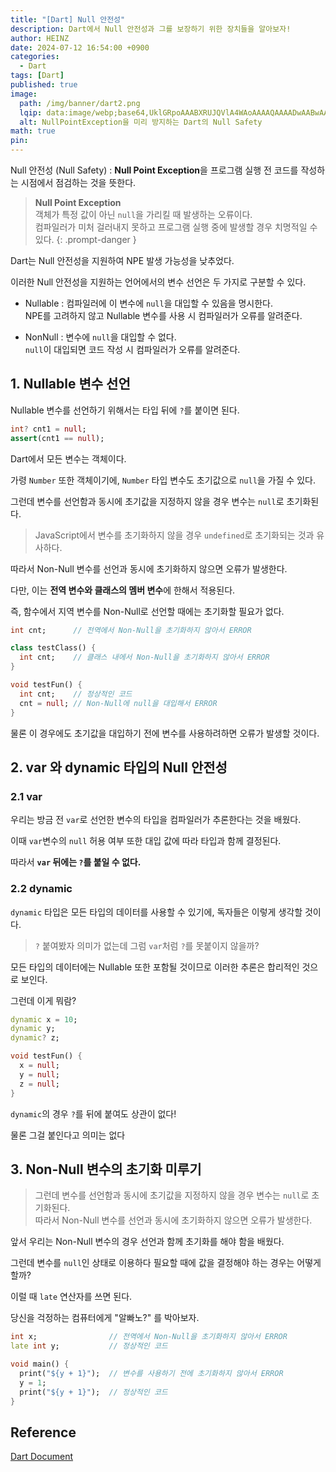 ```yaml
---
title: "[Dart] Null 안전성"
description: Dart에서 Null 안전성과 그를 보장하기 위한 장치들을 알아보자!
author: HEINZ
date: 2024-07-12 16:54:00 +0900
categories:
  - Dart
tags: [Dart]
published: true
image:
  path: /img/banner/dart2.png
  lqip: data:image/webp;base64,UklGRpoAAABXRUJQVlA4WAoAAAAQAAAADwAABwAAQUxQSDIAAAARL0AmbZurmr57yyIiqE8oiG0bejIYEQTgqiDA9vqnsUSI6H+oAERp2HZ65qP/VIAWAFZQOCBCAAAA8AEAnQEqEAAIAAVAfCWkAALp8sF8rgRgAP7o9FDvMCkMde9PK7euH5M1m6VWoDXf2FkP3BqV0ZYbO6NA/VFIAAAA
  alt: NullPointException을 미리 방지하는 Dart의 Null Safety
math: true
pin:
---
```


[Dart Document]: https://dart.dev/language/variables

Null 안전성 (Null Safety)
: **Null Point Exception**을 프로그램 실행 전 코드를 작성하는 시점에서 점검하는 것을 뜻한다.

<!-- markdownlint-capture -->
<!-- markdownlint-disable -->
> **Null Point Exception**
> <br/>객체가 특정 값이 아닌 `null`을 가리킬 때 발생하는 오류이다.
> <br/>컴파일러가 미처 걸러내지 못하고 프로그램 실행 중에 발생할 경우 치명적일 수 있다.
{: .prompt-danger }
<!-- markdownlint-restore -->

Dart는 Null 안전성을 지원하여 NPE 발생 가능성을 낮추었다.

이러한 Null 안전성을 지원하는 언어에서의 변수 선언은 두 가지로 구분할 수 있다.

- Nullable
: 컴파일러에 이 변수에 `null`을 대입할 수 있음을 명시한다.
<br/>NPE를 고려하지 않고 Nullable 변수를 사용 시 컴파일러가 오류를 알려준다.

- NonNull
: 변수에 `null`을 대입할 수 없다.
<br/>`null`이 대입되면 코드 작성 시 컴파일러가 오류를 알려준다.

## 1. Nullable 변수 선언

Nullable 변수를 선언하기 위해서는 타입 뒤에 `?`를 붙이면 된다.

```dart
int? cnt1 = null;
assert(cnt1 == null);
```

Dart에서 모든 변수는 객체이다.

가령 `Number` 또한 객체이기에, `Number` 타입 변수도 초기값으로 `null`을 가질 수 있다.

그런데 변수를 선언함과 동시에 초기값을 지정하지 않을 경우 변수는 `null`로 초기화된다.

> JavaScript에서 변수를 초기화하지 않을 경우 `undefined`로 초기화되는 것과 유사하다.

따라서 Non-Null 변수를 선언과 동시에 초기화하지 않으면 오류가 발생한다.

다만, 이는 **전역 변수와 클래스의 멤버 변수**에 한해서 적용된다.

즉, 함수에서 지역 변수를 Non-Null로 선언할 때에는 초기화할 필요가 없다.


```dart
int cnt;      // 전역에서 Non-Null을 초기화하지 않아서 ERROR

class testClass() {
  int cnt;    // 클래스 내에서 Non-Null을 초기화하지 않아서 ERROR
}

void testFun() {
  int cnt;    // 정상적인 코드
  cnt = null; // Non-Null에 null을 대입해서 ERROR
}
```

물론 이 경우에도 초기값을 대입하기 전에 변수를 사용하려하면 오류가 발생할 것이다.

## 2. var 와 dynamic 타입의 Null 안전성

### 2.1 var

우리는 방금 전 `var`로 선언한 변수의 타입을 컴파일러가 추론한다는 것을 배웠다.

이때 `var`변수의 `null` 허용 여부 또한 대입 값에 따라 타입과 함께 결정된다.

따라서 **`var` 뒤에는 `?`를 붙일 수 없다.**

### 2.2 dynamic

`dynamic` 타입은 모든 타입의 데이터를 사용할 수 있기에, 독자들은 이렇게 생각할 것이다.

> `?` 붙여봤자 의미가 없는데 그럼 `var`처럼 `?`를 못붙이지 않을까?

모든 타입의 데이터에는 Nullable 또한 포함될 것이므로 이러한 추론은 합리적인 것으로 보인다.

그런데 이게 뭐람?

```dart
dynamic x = 10;
dynamic y;
dynamic? z;

void testFun() {
  x = null;
  y = null;
  z = null;
}
```

`dynamic`의 경우 `?`를 뒤에 붙여도 상관이 없다!

물론 그걸 붙인다고 의미는 없다

## 3. Non-Null 변수의 초기화 미루기

> 그런데 변수를 선언함과 동시에 초기값을 지정하지 않을 경우 변수는 `null`로 초기화된다.
> <br/>따라서 Non-Null 변수를 선언과 동시에 초기화하지 않으면 오류가 발생한다.

앞서 우리는 Non-Null 변수의 경우 선언과 함께 초기화를 해야 함을 배웠다.

그런데 변수를 `null`인 상태로 이용하다 필요할 때에 값을 결정해야 하는 경우는 어떻게 할까?

이럴 때 `late` 연산자를 쓰면 된다.

당신을 걱정하는 컴퓨터에게 "알빠노?" 를 박아보자.

```dart
int x;                // 전역에서 Non-Null을 초기화하지 않아서 ERROR
late int y;           // 정상적인 코드

void main() {
  print("${y + 1}");  // 변수를 사용하기 전에 초기화하지 않아서 ERROR
  y = 1;
  print("${y + 1}");  // 정상적인 코드
}
```

## Reference

[Dart Document]

[^multiln]: Multi-line 문자열에는 개행문자 ( `\r` `\n` `\r\n`) 이 포함된다.

